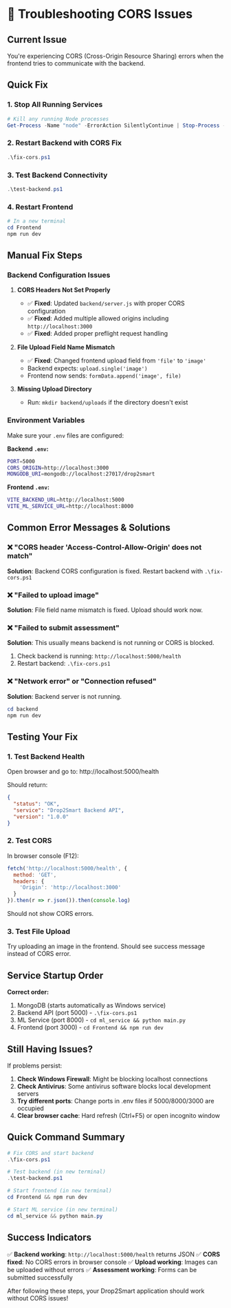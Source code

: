 # 🔧 Troubleshooting CORS Issues

## Current Issue
You're experiencing CORS (Cross-Origin Resource Sharing) errors when the frontend tries to communicate with the backend.

## Quick Fix

### 1. Stop All Running Services
```powershell
# Kill any running Node processes
Get-Process -Name "node" -ErrorAction SilentlyContinue | Stop-Process -Force
```

### 2. Restart Backend with CORS Fix
```powershell
.\fix-cors.ps1
```

### 3. Test Backend Connectivity
```powershell
.\test-backend.ps1
```

### 4. Restart Frontend
```powershell
# In a new terminal
cd Frontend
npm run dev
```

## Manual Fix Steps

### Backend Configuration Issues

1. **CORS Headers Not Set Properly**
   - ✅ **Fixed**: Updated `backend/server.js` with proper CORS configuration
   - ✅ **Fixed**: Added multiple allowed origins including `http://localhost:3000`
   - ✅ **Fixed**: Added proper preflight request handling

2. **File Upload Field Name Mismatch**  
   - ✅ **Fixed**: Changed frontend upload field from `'file'` to `'image'`
   - Backend expects: `upload.single('image')`
   - Frontend now sends: `formData.append('image', file)`

3. **Missing Upload Directory**
   - Run: `mkdir backend/uploads` if the directory doesn't exist

### Environment Variables

Make sure your `.env` files are configured:

**Backend `.env`:**
```bash
PORT=5000
CORS_ORIGIN=http://localhost:3000
MONGODB_URI=mongodb://localhost:27017/drop2smart
```

**Frontend `.env`:**
```bash
VITE_BACKEND_URL=http://localhost:5000
VITE_ML_SERVICE_URL=http://localhost:8000
```

## Common Error Messages & Solutions

### ❌ "CORS header 'Access-Control-Allow-Origin' does not match"
**Solution**: Backend CORS configuration is fixed. Restart backend with `.\fix-cors.ps1`

### ❌ "Failed to upload image"
**Solution**: File field name mismatch is fixed. Upload should work now.

### ❌ "Failed to submit assessment"
**Solution**: This usually means backend is not running or CORS is blocked. 

1. Check backend is running: `http://localhost:5000/health`
2. Restart backend: `.\fix-cors.ps1`

### ❌ "Network error" or "Connection refused"
**Solution**: Backend server is not running.

```powershell
cd backend
npm run dev
```

## Testing Your Fix

### 1. Test Backend Health
Open browser and go to: http://localhost:5000/health

Should return:
```json
{
  "status": "OK",
  "service": "Drop2Smart Backend API",
  "version": "1.0.0"
}
```

### 2. Test CORS
In browser console (F12):
```javascript
fetch('http://localhost:5000/health', {
  method: 'GET',
  headers: {
    'Origin': 'http://localhost:3000'
  }
}).then(r => r.json()).then(console.log)
```

Should not show CORS errors.

### 3. Test File Upload
Try uploading an image in the frontend. Should see success message instead of CORS error.

## Service Startup Order

**Correct order:**
1. MongoDB (starts automatically as Windows service)
2. Backend API (port 5000) - `.\fix-cors.ps1`
3. ML Service (port 8000) - `cd ml_service && python main.py`
4. Frontend (port 3000) - `cd Frontend && npm run dev`

## Still Having Issues?

If problems persist:

1. **Check Windows Firewall**: Might be blocking localhost connections
2. **Check Antivirus**: Some antivirus software blocks local development servers
3. **Try different ports**: Change ports in .env files if 5000/8000/3000 are occupied
4. **Clear browser cache**: Hard refresh (Ctrl+F5) or open incognito window

## Quick Command Summary

```powershell
# Fix CORS and start backend
.\fix-cors.ps1

# Test backend (in new terminal)
.\test-backend.ps1

# Start frontend (in new terminal)
cd Frontend && npm run dev

# Start ML service (in new terminal)  
cd ml_service && python main.py
```

## Success Indicators

✅ **Backend working**: `http://localhost:5000/health` returns JSON
✅ **CORS fixed**: No CORS errors in browser console
✅ **Upload working**: Images can be uploaded without errors
✅ **Assessment working**: Forms can be submitted successfully

After following these steps, your Drop2Smart application should work without CORS issues!